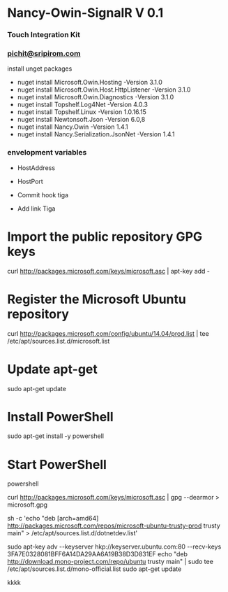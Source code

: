 # Nancy-Owin-SignalR V 0.1

### Touch Integration Kit
### pichit@sripirom.com



install unget packages
- nuget install Microsoft.Owin.Hosting -Version 3.1.0
- nuget install Microsoft.Owin.Host.HttpListener -Version 3.1.0
- nuget install Microsoft.Owin.Diagnostics -Version 3.1.0
- nuget install Topshelf.Log4Net -Version 4.0.3
- nuget install Topshelf.Linux -Version 1.0.16.15
- nuget install Newtonsoft.Json -Version 6.0,8
- nuget install Nancy.Owin -Version 1.4.1
- nuget install Nancy.Serialization.JsonNet -Version 1.4.1


### envelopment variables
- HostAddress
- HostPort

- Commit hook tiga

- Add link Tiga



# Import the public repository GPG keys
curl http://packages.microsoft.com/keys/microsoft.asc | apt-key add -

# Register the Microsoft Ubuntu repository
curl http://packages.microsoft.com/config/ubuntu/14.04/prod.list | tee /etc/apt/sources.list.d/microsoft.list

# Update apt-get
sudo apt-get update

# Install PowerShell
sudo apt-get install -y powershell

# Start PowerShell
powershell

curl http://packages.microsoft.com/keys/microsoft.asc | gpg --dearmor > microsoft.gpg

sh -c 'echo "deb [arch=amd64] http://packages.microsoft.com/repos/microsoft-ubuntu-trusty-prod trusty main" > /etc/apt/sources.list.d/dotnetdev.list'

sudo apt-key adv --keyserver hkp://keyserver.ubuntu.com:80 --recv-keys 3FA7E0328081BFF6A14DA29AA6A19B38D3D831EF
echo "deb http://download.mono-project.com/repo/ubuntu trusty main" | sudo tee /etc/apt/sources.list.d/mono-official.list
sudo apt-get update

kkkk